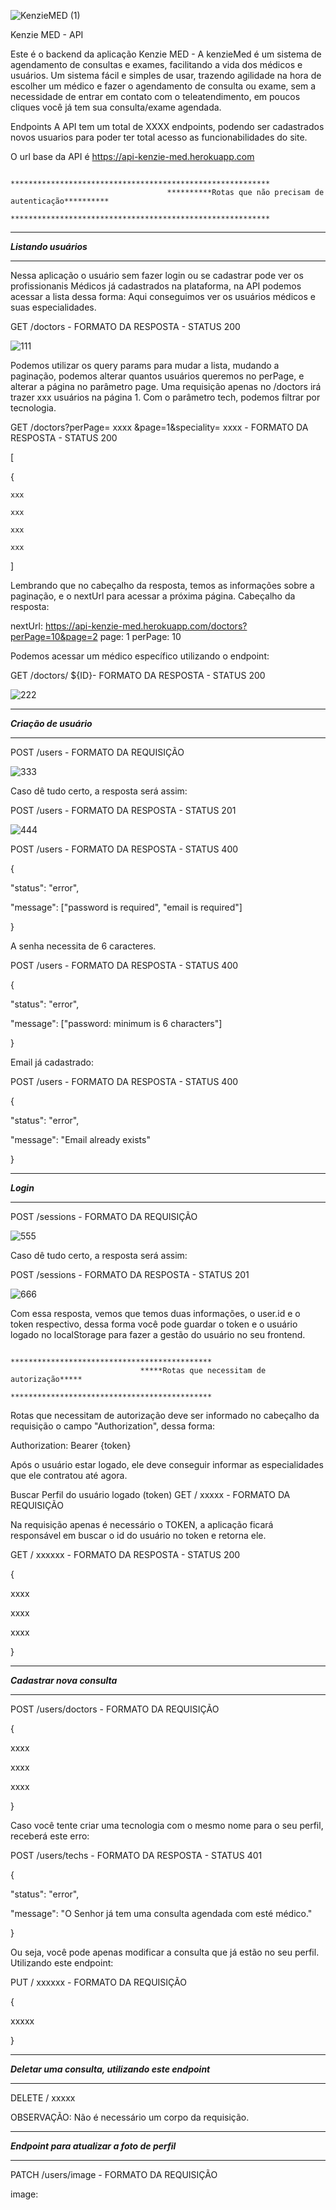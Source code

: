 ![KenzieMED (1)](https://user-images.githubusercontent.com/102538748/187499688-9e96dfd9-9acd-496e-8d87-7529acf06d14.png)


Kenzie MED - API

Este é o backend da aplicação Kenzie MED - A kenzieMed é um sistema de agendamento de consultas e exames, facilitando a vida dos médicos e usuários. Um sistema fácil e simples de usar, trazendo agilidade na hora de escolher um médico e fazer o agendamento de consulta ou exame, sem a necessidade de entrar em contato com o teleatendimento, em poucos cliques você já tem sua consulta/exame agendada. 

Endpoints
A API tem um total de XXXX endpoints, podendo ser cadastrados novos usuarios para poder ter total acesso as funcionabilidades do site.


O url base da API é https://api-kenzie-med.herokuapp.com

                                       **********************************************************
                                       **********Rotas que não precisam de autenticação**********
                                       **********************************************************

***************************
*****Listando usuários*****
***************************

Nessa aplicação o usuário sem fazer login ou se cadastrar pode ver os profissionanis Médicos já cadastrados na plataforma, na API podemos acessar a lista dessa forma: Aqui conseguimos ver os usuários médicos e suas especialidades.

GET /doctors - FORMATO DA RESPOSTA - STATUS 200

![111](https://user-images.githubusercontent.com/102538748/187497062-ceda362e-7774-4634-9192-eeda71a6b862.png)



Podemos utilizar os query params para mudar a lista, mudando a paginação, podemos alterar quantos usuários queremos no perPage, e alterar a página no parâmetro page. Uma requisição apenas no /doctors irá trazer xxx usuários na página 1. Com o parâmetro tech, podemos filtrar por tecnologia.

GET /doctors?perPage=  xxxx   &page=1&speciality= xxxx - FORMATO DA RESPOSTA - STATUS 200

[

  {
  
    xxx
    
    xxx
    
    xxx
    
    xxx
    
]

Lembrando que no cabeçalho da resposta, temos as informações sobre a paginação, e o nextUrl para acessar a próxima página.
Cabeçalho da resposta:

nextUrl: https://api-kenzie-med.herokuapp.com/doctors?perPage=10&page=2
page: 1
perPage: 10


Podemos acessar um médico específico utilizando o endpoint:

GET /doctors/ ${ID}- FORMATO DA RESPOSTA - STATUS 200

![222](https://user-images.githubusercontent.com/102538748/187497589-ee978cc1-30ad-4e86-80b7-11b71e4d2014.png)

 
****************************
*****Criação de usuário*****
****************************

POST /users - FORMATO DA REQUISIÇÃO

![333](https://user-images.githubusercontent.com/102538748/187497988-09d1cb6b-f44c-4e29-ba34-68367a5e07bf.png)


Caso dê tudo certo, a resposta será assim:

POST /users - FORMATO DA RESPOSTA - STATUS 201

![444](https://user-images.githubusercontent.com/102538748/187498169-26d5d60b-9dcb-4258-b6ff-d84a360468f7.png)



POST /users - FORMATO DA RESPOSTA - STATUS 400

{

"status": "error",

"message": ["password is required", "email is required"]

}

A senha necessita de 6 caracteres.

POST /users - FORMATO DA RESPOSTA - STATUS 400

{

  "status": "error",
  
  "message": ["password: minimum is 6 characters"]
  
}

Email já cadastrado:

POST /users - FORMATO DA RESPOSTA - STATUS 400

{

  "status": "error",
  
  "message": "Email already exists"
  
}


***************
*****Login*****
***************

POST /sessions - FORMATO DA REQUISIÇÃO

![555](https://user-images.githubusercontent.com/102538748/187498569-01864803-d40f-42cc-8797-8c8cb1c3f63c.png)


Caso dê tudo certo, a resposta será assim:

POST /sessions - FORMATO DA RESPOSTA - STATUS 201

![666](https://user-images.githubusercontent.com/102538748/187498712-5bec5b41-b5ec-4e01-8d14-62acdbb395dc.png)


Com essa resposta, vemos que temos duas informações, o user.id e o token respectivo, dessa forma você pode guardar o token e o 
usuário logado no localStorage para fazer a gestão do usuário no seu frontend.


                                 *********************************************
                                 *****Rotas que necessitam de autorização*****
                                 *********************************************

Rotas que necessitam de autorização deve ser informado no cabeçalho da requisição o campo "Authorization", dessa forma:

Authorization: Bearer {token}

Após o usuário estar logado, ele deve conseguir informar as especialidades que ele contratou até agora.

Buscar Perfil do usuário logado (token)
GET /  xxxxx - FORMATO DA REQUISIÇÃO

Na requisição apenas é necessário o TOKEN, a aplicação ficará responsável em buscar o id do usuário no token e retorna ele.

GET / xxxxxx - FORMATO DA RESPOSTA - STATUS 200

{

 xxxx
 
 xxxx
 
 xxxx
 
}

*********************************
*****Cadastrar nova consulta*****
*********************************

POST /users/doctors - FORMATO DA REQUISIÇÃO

{

 xxxx
 
 xxxx
 
 xxxx
 
}

Caso você tente criar uma tecnologia com o mesmo nome para o seu perfil, receberá este erro:

POST /users/techs - FORMATO DA RESPOSTA - STATUS 401

{

  "status": "error",
  
  "message": "O Senhor já tem uma consulta agendada com esté médico."
  
}

Ou seja, você pode apenas modificar a consulta que já estão no seu perfil. Utilizando este endpoint:

PUT / xxxxxx - FORMATO DA REQUISIÇÃO

{

  xxxxx
  
}

********************************************************
*****Deletar uma consulta, utilizando este endpoint*****
********************************************************

DELETE / xxxxx

OBSERVAÇÃO: Não é necessário um corpo da requisição.


**************************************************
*****Endpoint para atualizar a foto de perfil*****
**************************************************

PATCH /users/image - FORMATO DA REQUISIÇÃO

image: <Arquivo de imagem>
